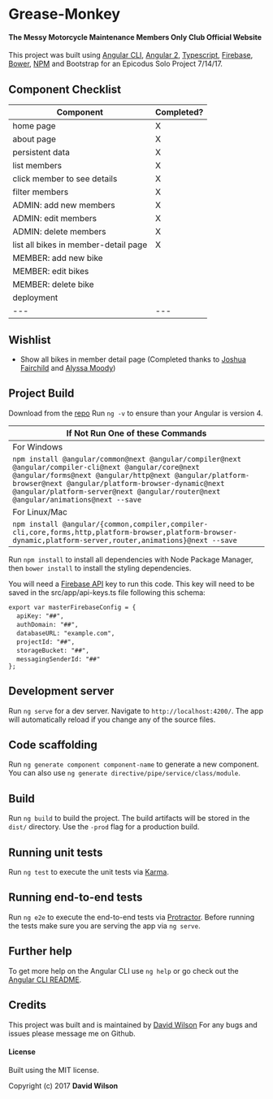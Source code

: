 # Grease-Monkey
#### The Messy Motorcycle Maintenance Members Only Club Official Website

This project was built using [Angular CLI](https://github.com/angular/angular-cli), [Angular 2](https://angular.io/), [Typescript](https://www.typescriptlang.org/), [Firebase](https://firebase.google.com/), [Bower](https://bower.io/), [NPM](https://www.npmjs.com/) and Bootstrap for an Epicodus Solo Project 7/14/17.

## Component Checklist

| Component | Completed? |
|---|---|
| home page | X |
| about page | X |
| persistent data | X |
| list members | X |
| click member to see details | X |
| filter members | X |
| ADMIN: add new members | X |
| ADMIN: edit members | X |
| ADMIN: delete members | X |
| list all bikes in member-detail page | X |
| MEMBER: add new bike |  |
| MEMBER: edit bikes |  |
| MEMBER: delete bike |  |
| deployment |  |
|---|---|

## Wishlist

+ Show all bikes in member detail page (Completed thanks to [Joshua Fairchild](https://github.com/joshuafairchild1) and [Alyssa Moody](https://github.com/moodyan))

## Project Build
Download from the [repo](https://github.com/GrapeSalad/Grease-Monkey.git)
Run `ng -v` to ensure than your Angular is version 4.

| If Not Run One of these Commands |
| --- |
| For Windows |
|`npm install @angular/common@next @angular/compiler@next @angular/compiler-cli@next @angular/core@next @angular/forms@next @angular/http@next @angular/platform-browser@next @angular/platform-browser-dynamic@next @angular/platform-server@next @angular/router@next @angular/animations@next --save` |
| For Linux/Mac |
|`npm install @angular/{common,compiler,compiler-cli,core,forms,http,platform-browser,platform-browser-dynamic,platform-server,router,animations}@next --save` |

Run `npm install` to install all dependencies with Node Package Manager, then `bower install` to install the styling dependencies.

You will need a [Firebase API](https://firebase.google.com/) key to run this code.
This key will need to be saved in the src/app/api-keys.ts file following this schema:

`export var masterFirebaseConfig = {` <br>
&nbsp;&nbsp;&nbsp;&nbsp;`apiKey: "##",` <br>
&nbsp;&nbsp;&nbsp;&nbsp;`authDomain: "##",` <br>
&nbsp;&nbsp;&nbsp;&nbsp;`databaseURL: "example.com",` <br>
&nbsp;&nbsp;&nbsp;&nbsp;`projectId: "##",` <br>
&nbsp;&nbsp;&nbsp;&nbsp;`storageBucket: "##",` <br>
&nbsp;&nbsp;&nbsp;&nbsp;`messagingSenderId: "##"` <br>
`};`


## Development server

Run `ng serve` for a dev server. Navigate to `http://localhost:4200/`. The app will automatically reload if you change any of the source files.

## Code scaffolding

Run `ng generate component component-name` to generate a new component. You can also use `ng generate directive/pipe/service/class/module`.

## Build

Run `ng build` to build the project. The build artifacts will be stored in the `dist/` directory. Use the `-prod` flag for a production build.

## Running unit tests

Run `ng test` to execute the unit tests via [Karma](https://karma-runner.github.io).

## Running end-to-end tests

Run `ng e2e` to execute the end-to-end tests via [Protractor](http://www.protractortest.org/).
Before running the tests make sure you are serving the app via `ng serve`.

## Further help

To get more help on the Angular CLI use `ng help` or go check out the [Angular CLI README](https://github.com/angular/angular-cli/blob/master/README.md).

## Credits

This project was built and is maintained by [David Wilson](https://github.com/GrapeSalad)
For any bugs and issues please message me on Github.

#### License

Built using the MIT license.

Copyright (c) 2017 **David Wilson**
